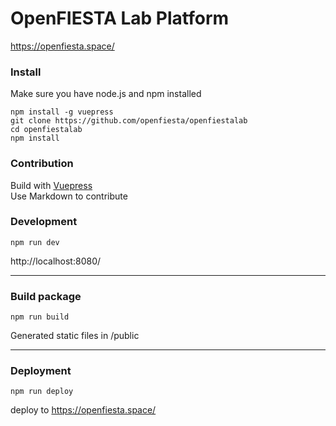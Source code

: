 # OpenFIESTA Lab Platform
https://openfiesta.space/

### Install
Make sure you have node.js and npm installed

```
npm install -g vuepress
git clone https://github.com/openfiesta/openfiestalab
cd openfiestalab
npm install
```
### Contribution
Build with [Vuepress](https://vuepress.vuejs.org/)  
Use Markdown to contribute

### Development 
```
npm run dev
```
http://localhost:8080/

---
### Build package
```
npm run build
```
Generated static files in /public

---

### Deployment
```
npm run deploy 
```
deploy to https://openfiesta.space/

